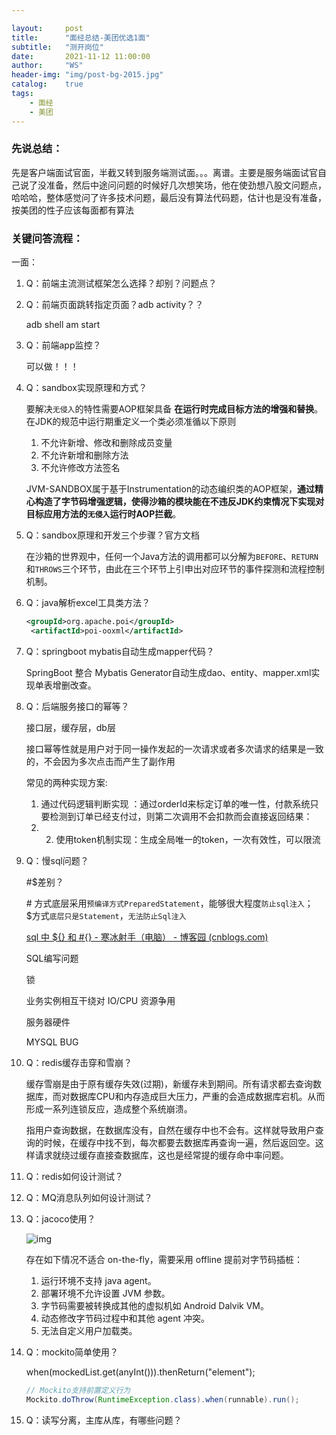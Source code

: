 ```yaml
---

layout:     post
title:      "面经总结-美团优选1面"
subtitle:   "测开岗位"
date:       2021-11-12 11:00:00
author:     "WS"
header-img: "img/post-bg-2015.jpg"
catalog:    true
tags:
    - 面经
    - 美团
---
```


###  先说总结：

  先是客户端面试官面，半截又转到服务端测试面。。。离谱。主要是服务端面试官自己说了没准备，然后中途问问题的时候好几次想笑场，他在使劲想八股文问题点，哈哈哈，整体感觉问了许多技术问题，最后没有算法代码题，估计也是没有准备，按美团的性子应该每面都有算法

### 关键问答流程：

一面：

1. Q：前端主流测试框架怎么选择？却别？问题点？

2. Q：前端页面跳转指定页面？adb activity？？

   adb shell am start 

3. Q：前端app监控？

   可以做！！！

4. Q：sandbox实现原理和方式？

   要解决`无侵入`的特性需要AOP框架具备 **在运行时完成目标方法的增强和替换**。在JDK的规范中运行期重定义一个类必须准循以下原则

   1. 不允许新增、修改和删除成员变量
   2. 不允许新增和删除方法
   3. 不允许修改方法签名

   JVM-SANDBOX属于基于Instrumentation的动态编织类的AOP框架，**通过精心构造了字节码增强逻辑，使得沙箱的模块能在不违反JDK约束情况下实现对目标应用方法的`无侵入`运行时AOP拦截**。

5. Q：sandbox原理和开发三个步骤？官方文档

   在沙箱的世界观中，任何一个Java方法的调用都可以分解为`BEFORE`、`RETURN`和`THROWS`三个环节，由此在三个环节上引申出对应环节的事件探测和流程控制机制。

6. Q：java解析excel工具类方法？

   ```xml
   <groupId>org.apache.poi</groupId>
    <artifactId>poi-ooxml</artifactId>
   ```

7. Q：springboot mybatis自动生成mapper代码？

   SpringBoot 整合 Mybatis Generator自动生成dao、entity、mapper.xml实现单表增删改查。

8. Q：后端服务接口的幂等？

   接口层，缓存层，db层

   接口幂等性就是用户对于同一操作发起的一次请求或者多次请求的结果是一致的，不会因为多次点击而产生了副作用

   常见的两种实现方案: 

   1. 通过代码逻辑判断实现  ：通过orderId来标定订单的唯一性，付款系统只要检测到订单已经支付过，则第二次调用不会扣款而会直接返回结果：
   2. 2. 使用token机制实现：生成全局唯一的token，一次有效性，可以限流

9. Q：慢sql问题？

   #$差别？

   \# 方式底层采用`预编译方式PreparedStatement`，能够很大程度`防止sql注入`；$方式`底层只是Statement`，`无法防止Sql注入`

   [sql 中 ${} 和 #{} - 寒冰射手（电脑） - 博客园 (cnblogs.com)](https://www.cnblogs.com/hpwd/p/12581710.html)

   SQL编写问题

   锁

   业务实例相互干绕对 IO/CPU 资源争用

   服务器硬件

   MYSQL BUG

10. Q：redis缓存击穿和雪崩？

    缓存雪崩是由于原有缓存失效(过期)，新缓存未到期间。所有请求都去查询数据库，而对数据库CPU和内存造成巨大压力，严重的会造成数据库宕机。从而形成一系列连锁反应，造成整个系统崩溃。

    指用户查询数据，在数据库没有，自然在缓存中也不会有。这样就导致用户查询的时候，在缓存中找不到，每次都要去数据库再查询一遍，然后返回空。这样请求就绕过缓存直接查数据库，这也是经常提的缓存命中率问题。

11. Q：redis如何设计测试？

12. Q：MQ消息队列如何设计测试？

13. Q：jacoco使用？

    ![img](https://upload-images.jianshu.io/upload_images/1295721-4ab23bcb062eb950.png?imageMogr2/auto-orient/strip|imageView2/2/w/557/format/webp)

    存在如下情况不适合 on-the-fly，需要采用 offline 提前对字节码插桩：

    1. 运行环境不支持 java agent。
    2. 部署环境不允许设置 JVM 参数。
    3. 字节码需要被转换成其他的虚拟机如 Android Dalvik VM。
    4. 动态修改字节码过程中和其他 agent 冲突。
    5. 无法自定义用户加载类。

14. Q：mockito简单使用？

    when(mockedList.get(anyInt())).thenReturn("element");

    ```java
    // Mockito支持前置定义行为
    Mockito.doThrow(RuntimeException.class).when(runnable).run();
    ```

15. Q：读写分离，主库从库，有哪些问题？

